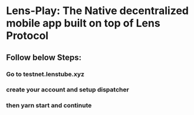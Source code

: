 # Lens-Play: The Native decentralized mobile app built on top of Lens Protocol

## Follow below Steps:

### Go to testnet.lenstube.xyz

### create your account and setup dispatcher

### then yarn start and continute